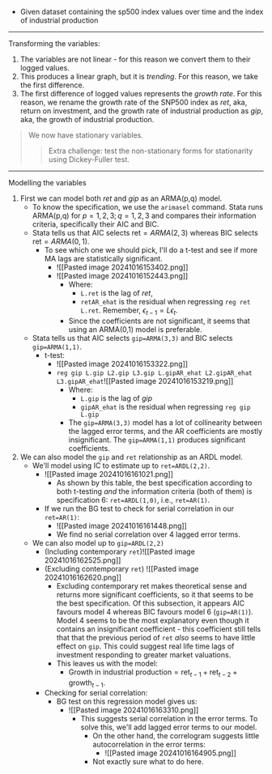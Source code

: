 - Given dataset containing the sp500 index values over time and the index of industrial production
---
Transforming the variables:
1. The variables are not linear - for this reason we convert them to their logged values.
2. This produces a linear graph, but it is *trending*. For this reason, we take the first difference.
3. The first difference of logged values represents the *growth rate*. For this reason, we rename the growth rate of the SNP500 index as *ret*, aka, return on investment, and the growth rate of industrial production as *gip*, aka, the growth of industrial production.
>We now have stationary variables.
>>Extra challenge: test the non-stationary forms for stationarity using Dickey-Fuller test.

---
Modelling the variables
1. First we can model both *ret* and *gip* as an ARMA(p,q) model.
	- To know the specification, we use the `arimasel` command. Stata runs ARMA(p,q) for $p=1,2,3;q=1,2,3$ and compares their information criteria, specifically their AIC and BIC.
	- Stata tells us that AIC selects $\text{ret}=ARMA(2,3)$ whereas BIC selects $\text{ret}=ARMA(0,1)$.
		- To see which one we should pick, I'll do a t-test and see if more MA lags are statistically significant.
			- ![[Pasted image 20241016153402.png]]
			- ![[Pasted image 20241016152443.png]]
				- Where:
					- `L.ret` is the lag of *ret*,
					- `retAR_ehat` is the residual when regressing `reg ret L.ret`. Remember, $\epsilon_{t-1}=L\epsilon_{t}$.
				- Since the coefficients are not significant, it seems that using an ARMA(0,1) model is preferable.
	- Stata tells us that AIC selects `gip=ARMA(3,3)` and BIC selects `gip=ARMA(1,1)`.
		- t-test:
			- ![[Pasted image 20241016153322.png]]
			- `reg gip L.gip L2.gip L3.gip L.gipAR_ehat L2.gipAR_ehat L3.gipAR_ehat`![[Pasted image 20241016153219.png]]
				- Where:
					- `L.gip` is the lag of *gip*
					- `gipAR_ehat` is the residual when regressing `reg gip L.gip`
				- The `gip=ARMA(3,3)` model has a lot of collinearity between the lagged error terms, and the AR coefficients are mostly insignificant. The `gip=ARMA(1,1)` produces significant coefficients.
2. We can also model the `gip` and `ret` relationship as an ARDL model.
	- We'll model using IC to estimate up to `ret=ARDL(2,2)`.
		- ![[Pasted image 20241016161021.png]]
			- As shown by this table, the best specification according to both t-testing *and* the information criteria (both of them) is specification 6: `ret=ARDL(1,0)`, i.e., `ret=AR(1)`.
		- If we run the BG test to check for serial correlation in our `ret=AR(1)`:
			- ![[Pasted image 20241016161448.png]]
			- We find no serial correlation over 4 lagged error terms.
	- We can also model up to `gip=ARDL(2,2)`
		- (Including contemporary `ret`)![[Pasted image 20241016162525.png]]
		- (Excluding contemporary `ret`) ![[Pasted image 20241016162620.png]]
			- Excluding contemporary ret makes theoretical sense and returns more significant coefficients, so it that seems to be the best specification. Of this subsection, it appears AIC favours model 4 whereas BIC favours model 6 (`gip=AR(1)`). Model 4 seems to be the most explanatory even though it contains an insignificant coefficient - this coefficient still tells that that the previous period of `ret` *also* seems to have little effect on `gip`. This could suggest real life time lags of investment responding to greater market valuations.
			- This leaves us with the model:
				- $\text{Growth in industrial production}=\text{ret}_{t-1}+\text{ret}_{t-2}+\text{growth}_{t-1}$.
		- Checking for serial correlation:
			- BG test on this regression model gives us:
				- ![[Pasted image 20241016163310.png]]
					- This suggests serial correlation in the error terms. To solve this, we'll add lagged error terms to our model.
						- On the other hand, the correlogram suggests little autocorrelation in the error terms:
							- ![[Pasted image 20241016164905.png]]
						- Not exactly sure what to do here.